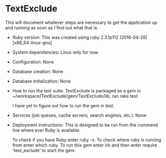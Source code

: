 # TextExclude

This will document whatever steps are necessary to get the
application up and running as soon as I find out what that is.

* Ruby version: This was created using ruby 2.3.1p112 (2016-04-26) [x86_64-linux-gnu]

* System dependencies: Linux only for now

* Configuration: None

* Database creation: None

* Database initialization: None

* How to run the test suite: TextExclude is packaged as a gem in ~/workspace/TextExclude/gem/TextExclude/lib, run rake test

  I have yet to figure out how to run the gem in test.

* Services (job queues, cache servers, search engines, etc.): None

* Deployment instructions: This is designed to be run from the command line where ever Ruby is available.
  
  To check if you have Ruby enter ruby -v. To check where ruby is running from enter which ruby.
  To run this gem enter irb and then enter require 'text_exclude' to start the gem.